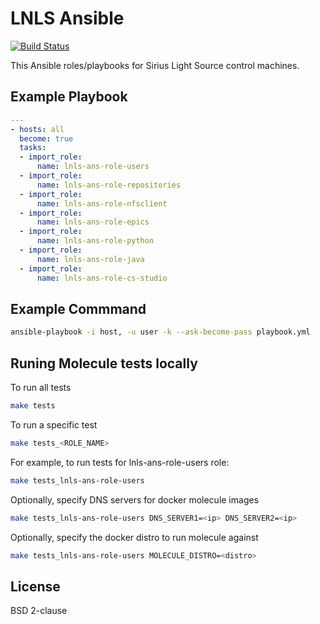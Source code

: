 LNLS Ansible
=======================

[![Build Status](https://travis-ci.org/lnls-sirius/lnls-ansible.svg)](https://travis-ci.org/lnls-sirius/lnls-ansible)

This Ansible roles/playbooks for Sirius Light Source control machines.

## Example Playbook

```yaml
---
- hosts: all
  become: true
  tasks:
  - import_role:
      name: lnls-ans-role-users
  - import_role:
      name: lnls-ans-role-repositories
  - import_role:
      name: lnls-ans-role-nfsclient
  - import_role:
      name: lnls-ans-role-epics
  - import_role:
      name: lnls-ans-role-python
  - import_role:
      name: lnls-ans-role-java
  - import_role:
      name: lnls-ans-role-cs-studio
```

## Example Commmand

```bash
ansible-playbook -i host, -u user -k --ask-become-pass playbook.yml
```

## Runing Molecule tests locally

To run all tests

```bash
make tests
```

To run a specific test

```bash
make tests_<ROLE_NAME>
```

For example, to run tests for lnls-ans-role-users role:

```bash
make tests_lnls-ans-role-users
```

Optionally, specify DNS servers for docker molecule images

```bash
make tests_lnls-ans-role-users DNS_SERVER1=<ip> DNS_SERVER2=<ip>
```

Optionally, specify the docker distro to run molecule against

```bash
make tests_lnls-ans-role-users MOLECULE_DISTRO=<distro>
```

## License

BSD 2-clause
